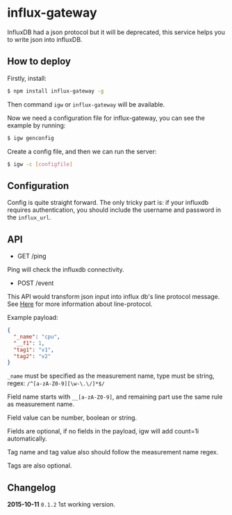 # influx-gateway

InfluxDB had a json protocol but it will be deprecated, this service helps you to write json into influxDB.

## How to deploy

Firstly, install:

```bash
$ npm install influx-gateway -g
```

Then command `igw` or `influx-gateway` will be available.

Now we need a configuration file for influx-gateway, you can see the example by running:

```bash
$ igw genconfig
```

Create a config file, and then we can run the server:

```bash
$ igw -c [configfile]
```

## Configuration

Config is quite straight forward. The only tricky part is: if your influxdb requires authentication, you should include the username and password in the `influx_url`.

## API

* GET /ping

Ping will check the influxdb connectivity.

* POST /event

This API would transform json input into influx db's line protocol message. See [Here](https://influxdb.com/docs/v0.9/write_protocols/line.html) for more information about line-protocol.

Example payload:

```json
{
  "_name": "cpu",
  "__f1": 1,
  "tag1": "v1",
  "tag2": "v2"
}
```

`_name` must be specified as the measurement name, type must be string, regex: `/^[a-zA-Z0-9][\w-\.\/]*$/`

Field name starts with `__[a-zA-Z0-9]`, and remaining part use the same rule as measurement name.

Field value can be number, boolean or string.

Fields are optional, if no fields in the payload, igw will add count=1i automatically.

Tag name and tag value also should follow the measurement name regex.

Tags are also optional.

## Changelog

**2015-10-11** `0.1.2`
1st working version.

